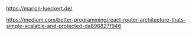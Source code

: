https://marlon-lueckert.de/

https://medium.com/better-programming/react-router-architecture-thats-simple-scalable-and-protected-da896827f946